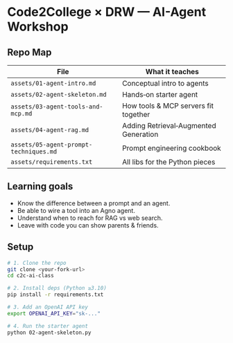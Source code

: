 # Code2College × DRW — AI-Agent Workshop

## Repo Map

| File                            | What it teaches                       |
| ------------------------------- | ------------------------------------- |
| `assets/01-agent-intro.md`             | Conceptual intro to agents            |
| `assets/02-agent-skeleton.md`          | Hands‑on starter agent                |
| `assets/03-agent-tools-and-mcp.md`     | How tools & MCP servers fit together  |
| `assets/04-agent-rag.md`               | Adding Retrieval‑Augmented Generation |
| `assets/05-agent-prompt-techniques.md` | Prompt engineering cookbook           |
| `assets/requirements.txt`              | All libs for the Python pieces        |

## Learning goals

* Know the difference between a prompt and an agent.
* Be able to wire a tool into an Agno agent.
* Understand when to reach for RAG vs web search.
* Leave with code you can show parents & friends.

## Setup

```bash
# 1. Clone the repo
git clone <your‑fork‑url>
cd c2c‑ai‑class

# 2. Install deps (Python ≥3.10)
pip install -r requirements.txt

# 3. Add an OpenAI API key
export OPENAI_API_KEY="sk‑..."

# 4. Run the starter agent
python 02-agent-skeleton.py
```
